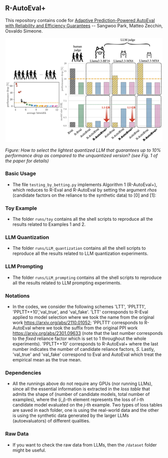 ## R-AutoEval+

This repository contains code for [Adaptive Prediction-Powered AutoEval with Reliability and Efficiency Guarantees](https://arxiv.org/abs/2505.18659) -- Sangwoo Park, Matteo Zecchin, Osvaldo Simeone.

<p align="center">
  <img src="LLM_quantization/overall.png" width="650"/>
</p>

*Figure: How to select the lightest quantized LLM that guarantees up to 10% performance drop as compared to the unquantized version? (see Fig. 1 of the paper for details)*


### Basic Usage

- The file `testing_by_betting.py` implements Algorithm 1 (R-AutoEval+), which reduces to R-Eval and R-AutoEval by setting the argument *rhos* (candidate factors on the reliance to the synthetic data) to [0] and [1]:

### Toy Example
    
-  The folder `runs/toy` contains all the shell scripts to reproduce all the results related to Examples 1 and 2.

### LLM Quantization
    
-  The folder `runs/LLM_quantization` contains all the shell scripts to reproduce all the results related to LLM quantization experiments.

### LLM Prompting
    
-  The folder `runs/LLM_prompting` contains all the shell scripts to reproduce all the results related to LLM prompting experiments.

### Notations

- In the codes, we consider the following schemes 'LTT', 'PPLTT1', 'PPLTT++10','val_true', and 'val_fake'. 'LTT' corresponds to R-Eval applied to model selection where we took the name from the original work https://arxiv.org/abs/2110.01052; 'PPLTT1' corresponds to R-AutoEval where we took the suffix from the original PPI work https://arxiv.org/abs/2301.09633 (note that the last number corresponds to the *fixed* reliance factor which is set to 1 throughout the whole experiments). 'PPLTT++10' corresponds to R-AutoEval+ where the last number indicates the number of candidate reliance factors, $S$. Lastly, 'val_true' and 'val_fake' correspond to Eval and AutoEval which treat the empirical mean as the true mean.


### Dependencies 

- All the runnings above do not require any GPUs (nor running LLMs), since all the essential information is extracted in the *loss table* that admits the shape of (number of candidate models, total number of examples), where the $(i,j)$-th element represents the loss of $i$-th candidate model evaluated on the $j$-th example. Two types of loss tables are saved in each folder, one is using the real-world data and the other is using the synthetic data generated by the larger LLMs (autoevaluators) of different qualities. 

### Raw Data

- If you want to check the raw data from LLMs, then the `/dataset` folder might be useful.
